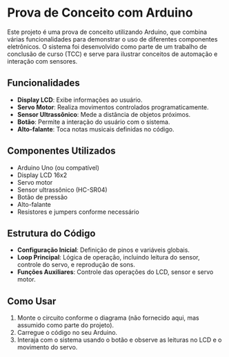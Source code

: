 # Prova de Conceito com Arduino

Este projeto é uma prova de conceito utilizando Arduino, que combina várias funcionalidades para demonstrar o uso de diferentes componentes eletrônicos. O sistema foi desenvolvido como parte de um trabalho de conclusão de curso (TCC) e serve para ilustrar conceitos de automação e interação com sensores.

## Funcionalidades

- **Display LCD**: Exibe informações ao usuário.
- **Servo Motor**: Realiza movimentos controlados programaticamente.
- **Sensor Ultrassônico**: Mede a distância de objetos próximos.
- **Botão**: Permite a interação do usuário com o sistema.
- **Alto-falante**: Toca notas musicais definidas no código.

## Componentes Utilizados

- Arduino Uno (ou compatível)
- Display LCD 16x2
- Servo motor
- Sensor ultrassônico (HC-SR04)
- Botão de pressão
- Alto-falante
- Resistores e jumpers conforme necessário

## Estrutura do Código

- **Configuração Inicial**: Definição de pinos e variáveis globais.
- **Loop Principal**: Lógica de operação, incluindo leitura do sensor, controle do servo, e reprodução de sons.
- **Funções Auxiliares**: Controle das operações do LCD, sensor e servo motor.

## Como Usar

1. Monte o circuito conforme o diagrama (não fornecido aqui, mas assumido como parte do projeto).
2. Carregue o código no seu Arduino.
3. Interaja com o sistema usando o botão e observe as leituras no LCD e o movimento do servo.
